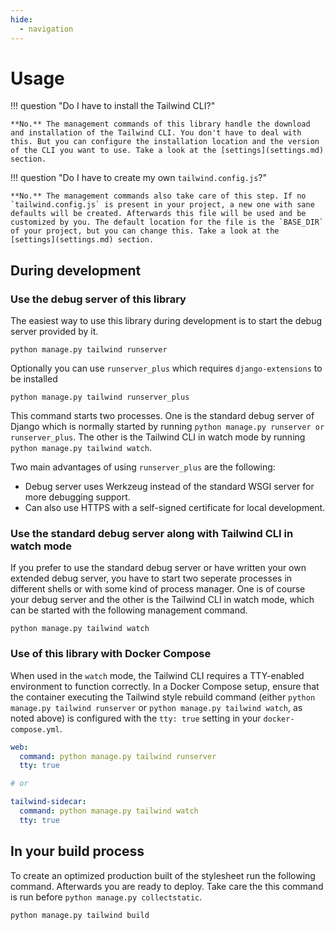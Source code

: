 ```yaml
---
hide:
  - navigation
---
```


# Usage

!!! question "Do I have to install the Tailwind CLI?"

    **No.** The management commands of this library handle the download and installation of the Tailwind CLI. You don't have to deal with this. But you can configure the installation location and the version of the CLI you want to use. Take a look at the [settings](settings.md) section.

!!! question "Do I have to create my own `tailwind.config.js`?"

    **No.** The management commands also take care of this step. If no `tailwind.config.js` is present in your project, a new one with sane defaults will be created. Afterwards this file will be used and be customized by you. The default location for the file is the `BASE_DIR` of your project, but you can change this. Take a look at the [settings](settings.md) section.

## During development

### Use the debug server of this library

The easiest way to use this library during development is to start the debug server provided by it.

```shell
python manage.py tailwind runserver
```

Optionally you can use `runserver_plus` which requires `django-extensions` to be installed
```shell
python manage.py tailwind runserver_plus
```

This command starts two processes. One is the standard debug server of Django which is normally started by running `python manage.py runserver or runserver_plus`. The other is the Tailwind CLI in watch mode by running `python manage.py tailwind watch`.

Two main advantages of using `runserver_plus` are the following:

- Debug server uses Werkzeug instead of the standard WSGI server for more debugging support.
- Can also use HTTPS with a self-signed certificate for local development.

### Use the standard debug server along with Tailwind CLI in watch mode

If you prefer to use the standard debug server or have written your own extended debug server, you have to start two seperate processes in different shells or with some kind of process manager. One is of course your debug server and the other is the Tailwind CLI in watch mode, which can be started with the following management command.

```shell
python manage.py tailwind watch
```

### Use of this library with Docker Compose

When used in the `watch` mode, the Tailwind CLI requires a TTY-enabled environment to function correctly. In a Docker Compose setup, ensure that the container executing the Tailwind style rebuild command (either `python manage.py tailwind runserver` or `python manage.py tailwind watch`, as noted above) is configured with the `tty: true` setting in your `docker-compose.yml`.

```yaml
web:
  command: python manage.py tailwind runserver
  tty: true

# or

tailwind-sidecar:
  command: python manage.py tailwind watch
  tty: true
```

## In your build process

To create an optimized production built of the stylesheet run the following command. Afterwards you are ready to deploy. Take care the this command is run before `python manage.py collectstatic`.

```shell
python manage.py tailwind build
```
